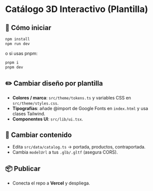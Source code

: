 # Catálogo 3D Interactivo (Plantilla)

## 🚀 Cómo iniciar
```bash
npm install
npm run dev
```
o si usas pnpm:
```bash
pnpm i
pnpm dev
```

## ✏️ Cambiar diseño por plantilla
- **Colores / marca**: `src/theme/tokens.ts` y variables CSS en `src/theme/styles.css`.
- **Tipografías**: añade @import de Google Fonts en `index.html` y usa clases Tailwind.
- **Componentes UI**: `src/lib/ui.tsx`.

## 🧩 Cambiar contenido
- Edita `src/data/catalog.ts` → portada, productos, contraportada.
- Cambia `modelUrl` a tus `.glb/.gltf` (asegura CORS).

## 📦 Publicar
- Conecta el repo a **Vercel** y despliega.
